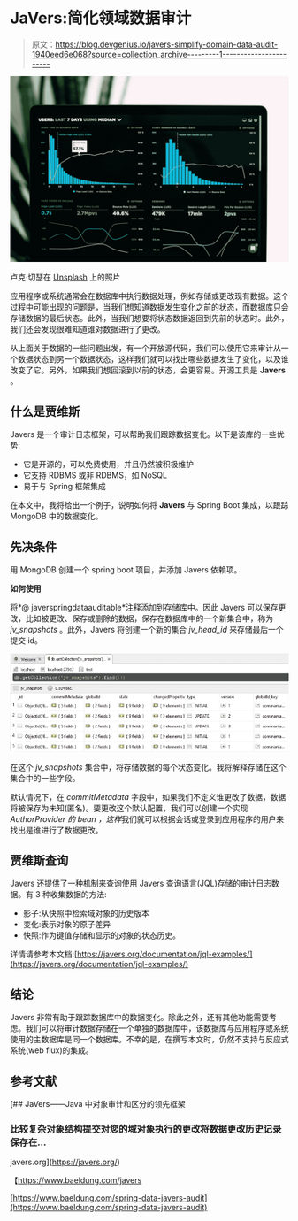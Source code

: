 # JaVers:简化领域数据审计

> 原文：<https://blog.devgenius.io/javers-simplify-domain-data-audit-1940eed6e068?source=collection_archive---------1----------------------->

![](img/5e6a16d7190e0dc1f38c3693240f0d63.png)

卢克·切瑟在 [Unsplash](https://unsplash.com?utm_source=medium&utm_medium=referral) 上的照片

应用程序或系统通常会在数据库中执行数据处理，例如存储或更改现有数据。这个过程中可能出现的问题是，当我们想知道数据发生变化之前的状态，而数据库只会存储数据的最后状态。此外，当我们想要将状态数据返回到先前的状态时。此外，我们还会发现很难知道谁对数据进行了更改。

从上面关于数据的一些问题出发，有一个开放源代码，我们可以使用它来审计从一个数据状态到另一个数据状态，这样我们就可以找出哪些数据发生了变化，以及谁改变了它。另外，如果我们想回滚到以前的状态，会更容易。开源工具是 **Javers** 。

## 什么是贾维斯

Javers 是一个审计日志框架，可以帮助我们跟踪数据变化。以下是该库的一些优势:

*   它是开源的，可以免费使用，并且仍然被积极维护
*   它支持 RDBMS 或非 RDBMS，如 NoSQL
*   易于与 Spring 框架集成

在本文中，我将给出一个例子，说明如何将 **Javers** 与 Spring Boot 集成，以跟踪 MongoDB 中的数据变化。

## **先决条件**

用 MongoDB 创建一个 spring boot 项目，并添加 Javers 依赖项。

**如何使用**

将*@ javerspringdataauditable*注释添加到存储库中。因此 Javers 可以保存更改，比如被更改、保存或删除的数据，保存在数据库中的一个新集合中，称为 *jv_snapshots* 。此外，Javers 将创建一个新的集合 *jv_head_id* 来存储最后一个提交 id。

![](img/893809eb4e672be3c489557e9382b13d.png)

在这个 *jv_snapshots* 集合中，将存储数据的每个状态变化。我将解释存储在这个集合中的一些字段。

默认情况下，在 *commitMetadata* 字段中，如果我们不定义谁更改了数据，数据将被保存为未知(匿名)。要更改这个默认配置，我们可以创建一个实现 *AuthorProvider 的 *bean* ，这样*我们就可以根据会话或登录到应用程序的用户来找出是谁进行了数据更改。

## 贾维斯查询

Javers 还提供了一种机制来查询使用 Javers 查询语言(JQL)存储的审计日志数据。有 3 种收集数据的方法:

*   影子:从快照中检索域对象的历史版本
*   变化:表示对象的原子差异
*   快照:作为键值存储和显示的对象的状态历史。

详情请参考本文档:[https://javers.org/documentation/jql-examples/](https://javers.org/documentation/jql-examples/)

## 结论

Javers 非常有助于跟踪数据库中的数据变化。除此之外，还有其他功能需要考虑。我们可以将审计数据存储在一个单独的数据库中，该数据库与应用程序或系统使用的主数据库是同一个数据库。不幸的是，在撰写本文时，仍然不支持与反应式系统(web flux)的集成。

## **参考文献**

[](https://javers.org/) [## JaVers——Java 中对象审计和区分的领先框架

### 比较复杂对象结构提交对您的域对象执行的更改将数据更改历史记录保存在…

javers.org](https://javers.org/) 

【https://www.baeldung.com/javers 

[https://www.baeldung.com/spring-data-javers-audit](https://www.baeldung.com/spring-data-javers-audit)